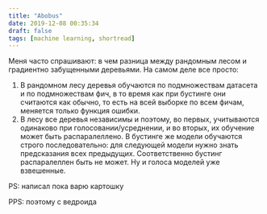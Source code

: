 ```yaml
---
title: "Abobus"
date: 2019-12-08 00:35:34
draft: false
tags: [machine learning, shortread]
---
```


Меня часто спрашивают: в чем разница между рандомным лесом и градиентно забущенными деревьями. На самом деле все просто:
1) В рандомном лесу деревья обучаются по подмножествам датасета и по подмножествам фич, в то время как при бустинге они считаются как обычно, то есть на всей выборке по всем фичам, меняется только функция ошибки.
2) В лесу все деревья независимы и поэтому, во первых, учитываются одинаково при голосовании/усреднении, и во вторых, их обучение может быть распаралеллено. В бустинге же модели обучаются строго последовательно: для следующей модели нужно знать предсказания всех предыдущих. Соответственно бустинг распаралеллен быть не может. Ну и голоса моделей уже взвешенные.

PS: написал пока варю картошку

PPS: поэтому с ведроида
